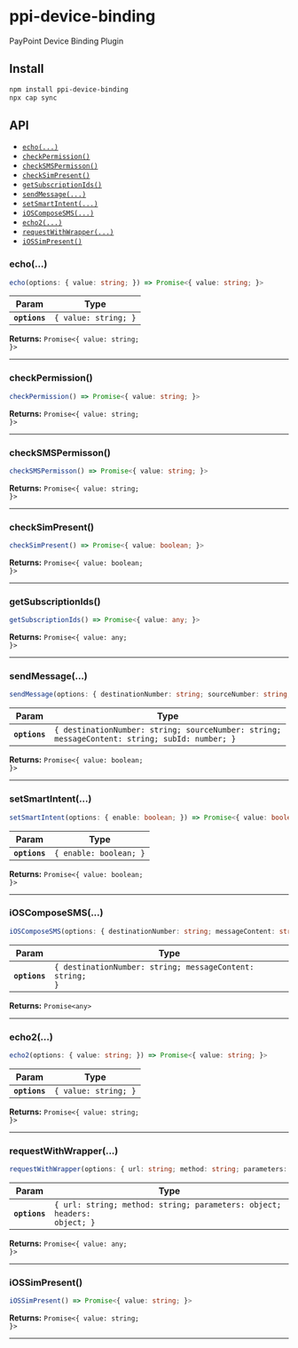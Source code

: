 # ppi-device-binding

PayPoint Device Binding Plugin

## Install

```bash
npm install ppi-device-binding
npx cap sync
```

## API

<docgen-index>

* [`echo(...)`](#echo)
* [`checkPermission()`](#checkpermission)
* [`checkSMSPermisson()`](#checksmspermisson)
* [`checkSimPresent()`](#checksimpresent)
* [`getSubscriptionIds()`](#getsubscriptionids)
* [`sendMessage(...)`](#sendmessage)
* [`setSmartIntent(...)`](#setsmartintent)
* [`iOSComposeSMS(...)`](#ioscomposesms)
* [`echo2(...)`](#echo2)
* [`requestWithWrapper(...)`](#requestwithwrapper)
* [`iOSSimPresent()`](#iossimpresent)

</docgen-index>

<docgen-api>
<!--Update the source file JSDoc comments and rerun docgen to update the docs below-->

### echo(...)

```typescript
echo(options: { value: string; }) => Promise<{ value: string; }>
```

| Param         | Type                            |
| ------------- | ------------------------------- |
| **`options`** | <code>{ value: string; }</code> |

**Returns:** <code>Promise&lt;{ value: string; }&gt;</code>

--------------------


### checkPermission()

```typescript
checkPermission() => Promise<{ value: string; }>
```

**Returns:** <code>Promise&lt;{ value: string; }&gt;</code>

--------------------


### checkSMSPermisson()

```typescript
checkSMSPermisson() => Promise<{ value: string; }>
```

**Returns:** <code>Promise&lt;{ value: string; }&gt;</code>

--------------------


### checkSimPresent()

```typescript
checkSimPresent() => Promise<{ value: boolean; }>
```

**Returns:** <code>Promise&lt;{ value: boolean; }&gt;</code>

--------------------


### getSubscriptionIds()

```typescript
getSubscriptionIds() => Promise<{ value: any; }>
```

**Returns:** <code>Promise&lt;{ value: any; }&gt;</code>

--------------------


### sendMessage(...)

```typescript
sendMessage(options: { destinationNumber: string; sourceNumber: string; messageContent: string; subId: number; }) => Promise<{ value: boolean; }>
```

| Param         | Type                                                                                                     |
| ------------- | -------------------------------------------------------------------------------------------------------- |
| **`options`** | <code>{ destinationNumber: string; sourceNumber: string; messageContent: string; subId: number; }</code> |

**Returns:** <code>Promise&lt;{ value: boolean; }&gt;</code>

--------------------


### setSmartIntent(...)

```typescript
setSmartIntent(options: { enable: boolean; }) => Promise<{ value: boolean; }>
```

| Param         | Type                              |
| ------------- | --------------------------------- |
| **`options`** | <code>{ enable: boolean; }</code> |

**Returns:** <code>Promise&lt;{ value: boolean; }&gt;</code>

--------------------


### iOSComposeSMS(...)

```typescript
iOSComposeSMS(options: { destinationNumber: string; messageContent: string; }) => Promise<any>
```

| Param         | Type                                                                |
| ------------- | ------------------------------------------------------------------- |
| **`options`** | <code>{ destinationNumber: string; messageContent: string; }</code> |

**Returns:** <code>Promise&lt;any&gt;</code>

--------------------


### echo2(...)

```typescript
echo2(options: { value: string; }) => Promise<{ value: string; }>
```

| Param         | Type                            |
| ------------- | ------------------------------- |
| **`options`** | <code>{ value: string; }</code> |

**Returns:** <code>Promise&lt;{ value: string; }&gt;</code>

--------------------


### requestWithWrapper(...)

```typescript
requestWithWrapper(options: { url: string; method: string; parameters: object; headers: object; }) => Promise<{ value: any; }>
```

| Param         | Type                                                                               |
| ------------- | ---------------------------------------------------------------------------------- |
| **`options`** | <code>{ url: string; method: string; parameters: object; headers: object; }</code> |

**Returns:** <code>Promise&lt;{ value: any; }&gt;</code>

--------------------


### iOSSimPresent()

```typescript
iOSSimPresent() => Promise<{ value: string; }>
```

**Returns:** <code>Promise&lt;{ value: string; }&gt;</code>

--------------------

</docgen-api>
